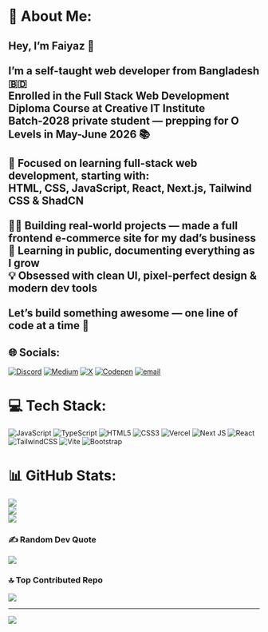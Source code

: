 # 💫 About Me:
## Hey, I’m Faiyaz 👋<br><br>I’m a self-taught web developer from Bangladesh 🇧🇩  <br>Enrolled in the Full Stack Web Development Diploma Course at Creative IT Institute  <br>Batch-2028 private student — prepping for O Levels in May-June 2026 📚<br><br>🔨 Focused on learning full-stack web development, starting with:  <br>HTML, CSS, JavaScript, React, Next.js, Tailwind CSS & ShadCN<br><br>👨‍💻 Building real-world projects — made a full frontend e-commerce site for my dad’s business  <br>🎯 Learning in public, documenting everything as I grow  <br>💡 Obsessed with clean UI, pixel-perfect design & modern dev tools<br><br>Let’s build something awesome — one line of code at a time 🚀


## 🌐 Socials:
[![Discord](https://img.shields.io/badge/Discord-%237289DA.svg?logo=discord&logoColor=white)](https://discord.gg/faiyazxyz) [![Medium](https://img.shields.io/badge/Medium-12100E?logo=medium&logoColor=white)](https://medium.com/@faiyazxyz) [![X](https://img.shields.io/badge/X-black.svg?logo=X&logoColor=white)](https://x.com/faiyazxyz) [![Codepen](https://img.shields.io/badge/Codepen-000000?logo=codepen&logoColor=white)](https://codepen.io/faiyazxyz) [![email](https://img.shields.io/badge/Email-D14836?logo=gmail&logoColor=white)](mailto:faiyaz0967@gmail.com) 

# 💻 Tech Stack:
![JavaScript](https://img.shields.io/badge/javascript-%23323330.svg?style=for-the-badge&logo=javascript&logoColor=%23F7DF1E) ![TypeScript](https://img.shields.io/badge/typescript-%23007ACC.svg?style=for-the-badge&logo=typescript&logoColor=white) ![HTML5](https://img.shields.io/badge/html5-%23E34F26.svg?style=for-the-badge&logo=html5&logoColor=white) ![CSS3](https://img.shields.io/badge/css3-%231572B6.svg?style=for-the-badge&logo=css3&logoColor=white) ![Vercel](https://img.shields.io/badge/vercel-%23000000.svg?style=for-the-badge&logo=vercel&logoColor=white) ![Next JS](https://img.shields.io/badge/Next-black?style=for-the-badge&logo=next.js&logoColor=white) ![React](https://img.shields.io/badge/react-%2320232a.svg?style=for-the-badge&logo=react&logoColor=%2361DAFB) ![TailwindCSS](https://img.shields.io/badge/tailwindcss-%2338B2AC.svg?style=for-the-badge&logo=tailwind-css&logoColor=white) ![Vite](https://img.shields.io/badge/vite-%23646CFF.svg?style=for-the-badge&logo=vite&logoColor=white) ![Bootstrap](https://img.shields.io/badge/bootstrap-%238511FA.svg?style=for-the-badge&logo=bootstrap&logoColor=white)
# 📊 GitHub Stats:
![](https://github-readme-stats.vercel.app/api?username=faiyazxyz&theme=dark&hide_border=false&include_all_commits=false&count_private=false)<br/>
![](https://nirzak-streak-stats.vercel.app/?user=faiyazxyz&theme=dark&hide_border=false)<br/>
![](https://github-readme-stats.vercel.app/api/top-langs/?username=faiyazxyz&theme=dark&hide_border=false&include_all_commits=false&count_private=false&layout=compact)

### ✍️ Random Dev Quote
![](https://quotes-github-readme.vercel.app/api?type=horizontal&theme=tokyonight)

### 🔝 Top Contributed Repo
![](https://github-contributor-stats.vercel.app/api?username=faiyazxyz&limit=5&theme=dark&combine_all_yearly_contributions=true)

---
[![](https://visitcount.itsvg.in/api?id=faiyazxyz&icon=6&color=0)](https://visitcount.itsvg.in)

<!-- Proudly created with GPRM ( https://gprm.itsvg.in ) -->
